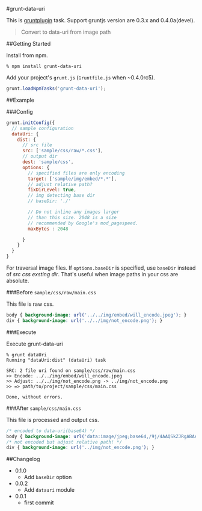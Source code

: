 #grunt-data-uri

This is [gruntplugin](http://gruntjs.com) task. Support gruntjs version are 0.3.x and 0.4.0a(devel).

> Convert to data-uri from image path

##Getting Started

Install from npm.

```
% npm install grunt-data-uri
```

Add your project's `grunt.js` (`Gruntfile.js` when ~0.4.0rc5).

```javascript
grunt.loadNpmTasks('grunt-data-uri');
```

##Example

###Config

```javascript
grunt.initConfig({
  // sample configuration
  dataUri: {
    dist: {
      // src file
      src: ['sample/css/raw/*.css'],
      // output dir
      dest: 'sample/css',
      options: {
        // specified files are only encoding
        target: ['sample/img/embed/*.*'],
        // adjust relative path?
        fixDirLevel: true,
        // img detecting base dir
        // baseDir: './'

        // Do not inline any images larger
        // than this size. 2048 is a size
        // recommended by Google's mod_pagespeed.
        maxBytes : 2048

      }
    }
  }
}
```

For traversal image files. If `options.baseDir` is specified, use `baseDir` instead of *src css exsting dir*. That's useful when image paths in your css are absolute.

###Before `sample/css/raw/main.css`

This file is raw css.

```css
body { background-image: url('../../img/embed/will_encode.jpeg'); }
div { background-image: url('../../img/not_encode.png'); }
```

###Execute

Execute grunt-data-uri

```
% grunt dataUri
Running "dataUri:dist" (dataUri) task

SRC: 2 file uri found on sample/css/raw/main.css
>> Encode: ../../img/embed/will_encode.jpeg
>> Adjust: ../../img/not_encode.png -> ../img/not_encode.png
>> => path/to/project/sample/css/main.css

Done, without errors.
```

###After `sample/css/main.css`

This file is processed and output css.

```css
/* encoded to data-uri(base64) */
body { background-image: url('data:image/jpeg;base64,/9j/4AAQSkZJRgABAAAQA...'); }
/* not encoded but adjust relative path! */
div { background-image: url('../img/not_encode.png'); }
```

##Changelog

+ 0.1.0
  + Add `baseDir` option
+ 0.0.2
  + Add `datauri` module
+ 0.0.1
  + first commit
